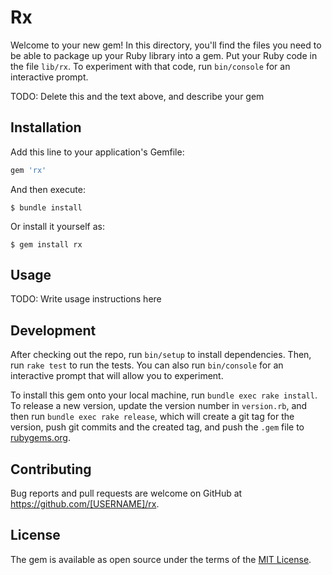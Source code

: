 # Rx

Welcome to your new gem! In this directory, you'll find the files you need to be able to package up your Ruby library into a gem. Put your Ruby code in the file `lib/rx`. To experiment with that code, run `bin/console` for an interactive prompt.

TODO: Delete this and the text above, and describe your gem

## Installation

Add this line to your application's Gemfile:

```ruby
gem 'rx'
```

And then execute:

    $ bundle install

Or install it yourself as:

    $ gem install rx

## Usage

TODO: Write usage instructions here

## Development

After checking out the repo, run `bin/setup` to install dependencies. Then, run `rake test` to run the tests. You can also run `bin/console` for an interactive prompt that will allow you to experiment.

To install this gem onto your local machine, run `bundle exec rake install`. To release a new version, update the version number in `version.rb`, and then run `bundle exec rake release`, which will create a git tag for the version, push git commits and the created tag, and push the `.gem` file to [rubygems.org](https://rubygems.org).

## Contributing

Bug reports and pull requests are welcome on GitHub at https://github.com/[USERNAME]/rx.

## License

The gem is available as open source under the terms of the [MIT License](https://opensource.org/licenses/MIT).
